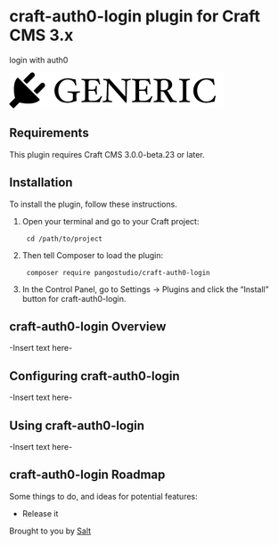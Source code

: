 # craft-auth0-login plugin for Craft CMS 3.x

login with auth0

![Screenshot](resources/img/plugin-logo.png)

## Requirements

This plugin requires Craft CMS 3.0.0-beta.23 or later.

## Installation

To install the plugin, follow these instructions.

1. Open your terminal and go to your Craft project:

        cd /path/to/project

2. Then tell Composer to load the plugin:

        composer require pangostudio/craft-auth0-login

3. In the Control Panel, go to Settings → Plugins and click the “Install” button for craft-auth0-login.

## craft-auth0-login Overview

-Insert text here-

## Configuring craft-auth0-login

-Insert text here-

## Using craft-auth0-login

-Insert text here-

## craft-auth0-login Roadmap

Some things to do, and ideas for potential features:

* Release it

Brought to you by [Salt](SaltEdu.co)
